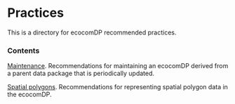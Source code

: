 # Practices

This is a directory for ecocomDP recommended practices.

### Contents

[Maintenance](https://github.com/EDIorg/ecocomDP/blob/master/documentation/practices/polygons.md). Recommendations for maintaining an ecocomDP derived from a parent data package that is periodically updated.

[Spatial polygons](https://github.com/EDIorg/ecocomDP/blob/master/documentation/practices/polygons.md). Recommendations for representing spatial polygon data in the ecocomDP.

